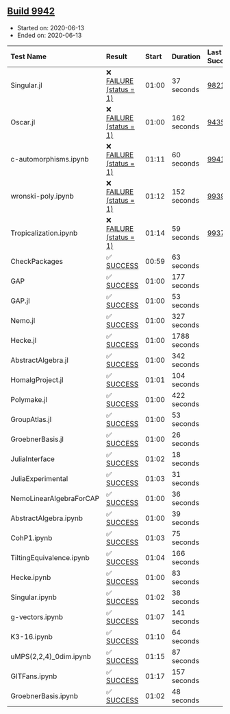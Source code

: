 ## [Build 9942](https://oscarci.mathematik.uni-kl.de/job/oscar/9942/)

* Started on: 2020-06-13
* Ended on: 2020-06-13

| Test Name    | Result | Start | Duration | Last Success | First Failure |
|:-------------|:-------|:------|:---------|:-------------|:--------------|
| Singular.jl | ❌ [FAILURE (status = 1)](https://oscarci.mathematik.uni-kl.de/job/oscar/9942/artifact/logs/build-9942/Singular.jl.log) | 01:00 | 37 seconds | [9821](https://oscarci.mathematik.uni-kl.de/job/oscar/9821/) | [9822](https://oscarci.mathematik.uni-kl.de/job/oscar/9822/) |
| Oscar.jl | ❌ [FAILURE (status = 1)](https://oscarci.mathematik.uni-kl.de/job/oscar/9942/artifact/logs/build-9942/Oscar.jl.log) | 01:00 | 162 seconds | [9435](https://oscarci.mathematik.uni-kl.de/job/oscar/9435/) | [9436](https://oscarci.mathematik.uni-kl.de/job/oscar/9436/) |
| c-automorphisms.ipynb | ❌ [FAILURE (status = 1)](https://oscarci.mathematik.uni-kl.de/job/oscar/9942/artifact/logs/build-9942/c-automorphisms.ipynb.log) | 01:11 | 60 seconds | [9941](https://oscarci.mathematik.uni-kl.de/job/oscar/9941/) | [9942](https://oscarci.mathematik.uni-kl.de/job/oscar/9942/) |
| wronski-poly.ipynb | ❌ [FAILURE (status = 1)](https://oscarci.mathematik.uni-kl.de/job/oscar/9942/artifact/logs/build-9942/wronski-poly.ipynb.log) | 01:12 | 152 seconds | [9939](https://oscarci.mathematik.uni-kl.de/job/oscar/9939/) | [9940](https://oscarci.mathematik.uni-kl.de/job/oscar/9940/) |
| Tropicalization.ipynb | ❌ [FAILURE (status = 1)](https://oscarci.mathematik.uni-kl.de/job/oscar/9942/artifact/logs/build-9942/Tropicalization.ipynb.log) | 01:14 | 59 seconds | [9937](https://oscarci.mathematik.uni-kl.de/job/oscar/9937/) | [9938](https://oscarci.mathematik.uni-kl.de/job/oscar/9938/) |
| CheckPackages | ✅ [SUCCESS](https://oscarci.mathematik.uni-kl.de/job/oscar/9942/artifact/logs/build-9942/CheckPackages.log) | 00:59 | 63 seconds |  |  |
| GAP | ✅ [SUCCESS](https://oscarci.mathematik.uni-kl.de/job/oscar/9942/artifact/logs/build-9942/GAP.log) | 01:00 | 177 seconds |  |  |
| GAP.jl | ✅ [SUCCESS](https://oscarci.mathematik.uni-kl.de/job/oscar/9942/artifact/logs/build-9942/GAP.jl.log) | 01:00 | 53 seconds |  |  |
| Nemo.jl | ✅ [SUCCESS](https://oscarci.mathematik.uni-kl.de/job/oscar/9942/artifact/logs/build-9942/Nemo.jl.log) | 01:00 | 327 seconds |  |  |
| Hecke.jl | ✅ [SUCCESS](https://oscarci.mathematik.uni-kl.de/job/oscar/9942/artifact/logs/build-9942/Hecke.jl.log) | 01:00 | 1788 seconds |  |  |
| AbstractAlgebra.jl | ✅ [SUCCESS](https://oscarci.mathematik.uni-kl.de/job/oscar/9942/artifact/logs/build-9942/AbstractAlgebra.jl.log) | 01:00 | 342 seconds |  |  |
| HomalgProject.jl | ✅ [SUCCESS](https://oscarci.mathematik.uni-kl.de/job/oscar/9942/artifact/logs/build-9942/HomalgProject.jl.log) | 01:01 | 104 seconds |  |  |
| Polymake.jl | ✅ [SUCCESS](https://oscarci.mathematik.uni-kl.de/job/oscar/9942/artifact/logs/build-9942/Polymake.jl.log) | 01:00 | 422 seconds |  |  |
| GroupAtlas.jl | ✅ [SUCCESS](https://oscarci.mathematik.uni-kl.de/job/oscar/9942/artifact/logs/build-9942/GroupAtlas.jl.log) | 01:00 | 53 seconds |  |  |
| GroebnerBasis.jl | ✅ [SUCCESS](https://oscarci.mathematik.uni-kl.de/job/oscar/9942/artifact/logs/build-9942/GroebnerBasis.jl.log) | 01:00 | 26 seconds |  |  |
| JuliaInterface | ✅ [SUCCESS](https://oscarci.mathematik.uni-kl.de/job/oscar/9942/artifact/logs/build-9942/JuliaInterface.log) | 01:02 | 18 seconds |  |  |
| JuliaExperimental | ✅ [SUCCESS](https://oscarci.mathematik.uni-kl.de/job/oscar/9942/artifact/logs/build-9942/JuliaExperimental.log) | 01:03 | 31 seconds |  |  |
| NemoLinearAlgebraForCAP | ✅ [SUCCESS](https://oscarci.mathematik.uni-kl.de/job/oscar/9942/artifact/logs/build-9942/NemoLinearAlgebraForCAP.log) | 01:00 | 36 seconds |  |  |
| AbstractAlgebra.ipynb | ✅ [SUCCESS](https://oscarci.mathematik.uni-kl.de/job/oscar/9942/artifact/logs/build-9942/AbstractAlgebra.ipynb.log) | 01:00 | 39 seconds |  |  |
| CohP1.ipynb | ✅ [SUCCESS](https://oscarci.mathematik.uni-kl.de/job/oscar/9942/artifact/logs/build-9942/CohP1.ipynb.log) | 01:03 | 75 seconds |  |  |
| TiltingEquivalence.ipynb | ✅ [SUCCESS](https://oscarci.mathematik.uni-kl.de/job/oscar/9942/artifact/logs/build-9942/TiltingEquivalence.ipynb.log) | 01:04 | 166 seconds |  |  |
| Hecke.ipynb | ✅ [SUCCESS](https://oscarci.mathematik.uni-kl.de/job/oscar/9942/artifact/logs/build-9942/Hecke.ipynb.log) | 01:00 | 83 seconds |  |  |
| Singular.ipynb | ✅ [SUCCESS](https://oscarci.mathematik.uni-kl.de/job/oscar/9942/artifact/logs/build-9942/Singular.ipynb.log) | 01:02 | 38 seconds |  |  |
| g-vectors.ipynb | ✅ [SUCCESS](https://oscarci.mathematik.uni-kl.de/job/oscar/9942/artifact/logs/build-9942/g-vectors.ipynb.log) | 01:07 | 141 seconds |  |  |
| K3-16.ipynb | ✅ [SUCCESS](https://oscarci.mathematik.uni-kl.de/job/oscar/9942/artifact/logs/build-9942/K3-16.ipynb.log) | 01:10 | 64 seconds |  |  |
| uMPS(2,2,4)_0dim.ipynb | ✅ [SUCCESS](https://oscarci.mathematik.uni-kl.de/job/oscar/9942/artifact/logs/build-9942/uMPS-2-2-4-_0dim.ipynb.log) | 01:15 | 87 seconds |  |  |
| GITFans.ipynb | ✅ [SUCCESS](https://oscarci.mathematik.uni-kl.de/job/oscar/9942/artifact/logs/build-9942/GITFans.ipynb.log) | 01:17 | 157 seconds |  |  |
| GroebnerBasis.ipynb | ✅ [SUCCESS](https://oscarci.mathematik.uni-kl.de/job/oscar/9942/artifact/logs/build-9942/GroebnerBasis.ipynb.log) | 01:02 | 48 seconds |  |  |
